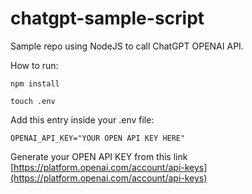 # chatgpt-sample-script
Sample repo using NodeJS to call ChatGPT OPENAI API.

How to run:
```
npm install

touch .env
```

Add this entry inside your .env file:
```
OPENAI_API_KEY="YOUR OPEN API KEY HERE"
```

Generate your OPEN API KEY from this link [https://platform.openai.com/account/api-keys](https://platform.openai.com/account/api-keys)
